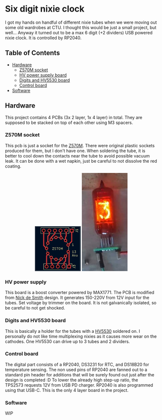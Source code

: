 # Six digit nixie clock

I got my hands on handful of different nixie tubes when we were moving out some old wardrobes at CTU. I thought
this would be just a small project, but well... Anyway it turned out to be a max 6 digit (+2 dividers)
USB powered nixie clock. It is controlled by RP2040.

## Table of Contents

- [Hardware](#hardware)
  - [Z570M socket](#z570m-socket)
  - [HV power supply board](#hv-power-supply)
  - [Digits and HV5530 board](#digits-and-HV5530-board)
  - [Control board](#control-board)
- [Software](#software)

## Hardware
This project contains 4 PCBs (3x 2 layer, 1x 4 layer) in total. They are supposed to be stacked on top of each other using M3 spacers. 

### Z570M socket
This pcb is just a socket for the [Z570M](https://www.tube-tester.com/sites/nixie/data/z570m/z570m.htm).
There were original plastic sockets produced for them, but I don't have one. When soldering the tube, it is better
to cool down the contacts near the tube to avoid possible vacuum leak. It can be done with a wet napkin, just
be careful to not dissolve the red coating.
<p align="center">
    <img alt="Z570M pcb" src="img/z570m.jpg" width="30%"/>
    <img alt="Z570M on socket" src="img/nixie.jpg" width="30%"/>
</p>

### HV power supply
This board is a boost converter powered by MAX1771. The PCB is modified from [Nick de Smith](https://nick.desmith.net) design. It generates 150-220V from 12V input for the tubes. Set voltage by trimmer
on the board. It is not galvanically isolated, so be careful to not get shocked.

### Digits and HV5530 board
This is basically a holder for the tubes with a [HV5530](https://ww1.microchip.com/downloads/aemDocuments/documents/OTH/ProductDocuments/DataSheets/20005851A.pdf) soldered on.
I personally do not like time multiplexing nixies as it causes more wear on the cathodes. One HV5530 can drive 
up to 3 tubes and 2 dividers. 

### Control board
The digital part consists of a RP2040, DS3231 for RTC, and DS18B20 for temperature sensing. The non used pins of RP2040
are fanned out to a standard pin header for additions that will be surely found out just after the design is completed :D 
To lower the already high step-up ratio, the TPS2573 requests 12V from USB PD charger. RP2040 is also programmed using
that USB-C. This is the only 4 layer board in the project.

### Software
WIP
